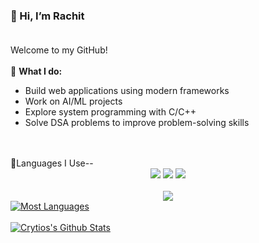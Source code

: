 ### 👋 Hi, I’m Rachit<br><br>
<!--<p align="left"> <img src="https://komarev.com/ghpvc/?username=Crytios&label=Profile%20views&color=0e75b6&style=flat" alt="Crytios" /> </p>-->
Welcome to my GitHub! 
<br/>
<br/>
🚀 **What I do:**  
- Build web applications using modern frameworks  
- Work on AI/ML projects  
- Explore system programming with C/C++  
- Solve DSA problems to improve problem-solving skills
<br/>

<br/>
👋Languages I Use--
<div align="center">
  
<img src="https://img.shields.io/badge/Python-3776AB?style=for-the-badge&logo=python&logoColor=white"/>


<img src="https://img.shields.io/badge/JavaScript-F7DF1E?style=for-the-badge&logo=javascript&logoColor=black"/>
<img src="https://img.shields.io/badge/C%2B%2B-00599C?style=for-the-badge&logo=c%2B%2B&logoColor=white"/>
</div>


</br>


<div align="center">
<img src="https://img.shields.io/badge/Java-DD0031?style=for-the-badge&logo=java&logoColor=white"/>
  
</div>



<a href="https://github.com/RachitU">
  <!-- Change the `github-readme-stats.anuraghazra1.vercel.app` to `github-readme-stats.vercel.app`  -->
  <img align="center" src="https://github-readme-stats.vercel.app/api/top-langs/?username=RachitU&layout=compact&theme=radical&border_radius=10" alt="Most Languages"/>
</a>

</br>
</br>
<a href="https://github.com/RachitU">
  <img align="center" src="https://github-readme-stats.vercel.app/api?username=RachitU&show_icons=true&theme=radical&border_radius=10" alt="Crytios's Github Stats" />
</a>
</br>





